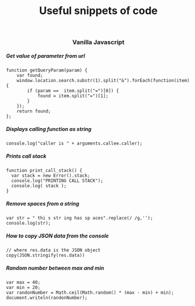 <h1 align="center">Useful snippets of code</h1>
<br />
<h3 align="center">Vanilla Javascript</h3>

##### Get value of parameter from url
```
function getQueryParam(param) {
    var found;
    window.location.search.substr(1).split("&").forEach(function(item) {
        if (param ==  item.split("=")[0]) {
            found = item.split("=")[1];
        }
    });
    return found;
};
```

##### Displays calling function as string
```
console.log("caller is " + arguments.callee.caller);
```

##### Prints call stack
```
function print_call_stack() {
  var stack = new Error().stack;
  console.log("PRINTING CALL STACK");
  console.log( stack );
}
```

##### Remove spaces from a string
```
var str = " thi s str ing has sp aces".replace(/ /g,'');
console.log(str);
```

##### How to copy JSON data from the console
```
// where res.data is the JSON object
copy(JSON.stringify(res.data))
```

##### Random number between max and min

```
var max = 40;
var min = 20;
var randonNumber = Math.ceil(Math.random() * (max - min) + min);
document.writeln(randonNumber);
```
